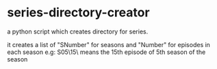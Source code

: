 # series-directory-creator
a python script which creates directory for series.

it creates a list of "SNumber" for seasons and "Number" for episodes in each season
e.g: S05\15\ means the 15th episode of 5th season of the season
